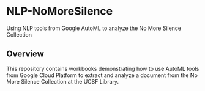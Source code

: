 # NLP-NoMoreSilence
Using NLP tools from Google AutoML to analyze the No More Silence Collection

## Overview

This repository contains workbooks demonstrating how to use AutoML tools from Google Cloud Platform to extract and analyze a document from the No More Silence Collection at the UCSF Library. 


